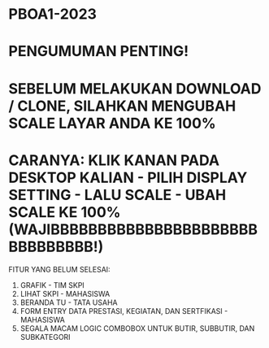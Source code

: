 # PBOA1-2023
# PENGUMUMAN PENTING!
# SEBELUM MELAKUKAN DOWNLOAD / CLONE, SILAHKAN MENGUBAH SCALE LAYAR ANDA KE 100%
# CARANYA: KLIK KANAN PADA DESKTOP KALIAN - PILIH DISPLAY SETTING - LALU SCALE - UBAH SCALE KE 100% (WAJIBBBBBBBBBBBBBBBBBBBBBBBBBBBBBBB!)

FITUR YANG BELUM SELESAI:
1. GRAFIK - TIM SKPI
2. LIHAT SKPI - MAHASISWA
3. BERANDA TU - TATA USAHA
4. FORM ENTRY DATA PRESTASI, KEGIATAN, DAN SERTFIKASI - MAHASISWA
5. SEGALA MACAM LOGIC COMBOBOX UNTUK BUTIR, SUBBUTIR, DAN SUBKATEGORI
